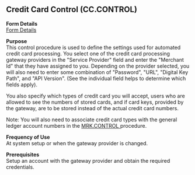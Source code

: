 ##  Credit Card Control (CC.CONTROL)

<PageHeader />

**Form Details**  
[ Form Details ](CC-CONTROL-1/README.md)   

**Purpose**  
This control procedure is used to define the settings used for automated
credit card processing. You select one of the credit card processing gateway
providers in the "Service Provider" field and enter the "Merchant Id" that
they have assigned to you. Depending on the provider selected, you will also
need to enter some combination of "Password", "URL", "Digital Key Path", and
"API Version". (See the individual field helps to determine which fields
apply).  
  
You also specify which types of credit card you will accept, users who are
allowed to see the numbers of stored cards, and if card keys, provided by the
gateway, are to be stored instead of the actual credit card numbers.  
  
Note: You will also need to associate credit card types with the general ledger account numbers in the [ MRK.CONTROL ](../../../MRK-OVERVIEW/MRK-ENTRY/MRK-CONTROL/README.md) procedure. 

**Frequency of Use**  
At system setup or when the gateway provider is changed.

**Prerequisites**  
Setup an account with the gateway provider and obtain the required
credentials.

<badge text= "Version 8.10.57" vertical="middle" />

<PageFooter />